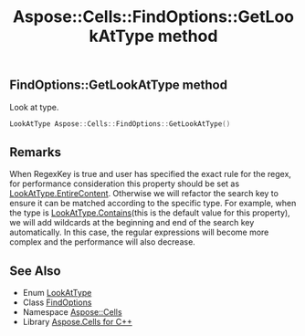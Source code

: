 ﻿---
title: Aspose::Cells::FindOptions::GetLookAtType method
linktitle: GetLookAtType
second_title: Aspose.Cells for C++ API Reference
description: 'Aspose::Cells::FindOptions::GetLookAtType method. Look at type in C++.'
type: docs
weight: 800
url: /cpp/aspose.cells/findoptions/getlookattype/
---
## FindOptions::GetLookAtType method


Look at type.

```cpp
LookAtType Aspose::Cells::FindOptions::GetLookAtType()
```

## Remarks


When RegexKey is true and user has specified the exact rule for the regex, for performance consideration this property should be set as [LookAtType.EntireContent](../../lookattype/). Otherwise we will refactor the search key to ensure it can be matched according to the specific type. For example, when the type is [LookAtType.Contains](../../lookattype/)(this is the default value for this property), we will add wildcards at the beginning and end of the search key automatically. In this case, the regular expressions will become more complex and the performance will also decrease.
## See Also

* Enum [LookAtType](../../lookattype/)
* Class [FindOptions](../)
* Namespace [Aspose::Cells](../../)
* Library [Aspose.Cells for C++](../../../)
